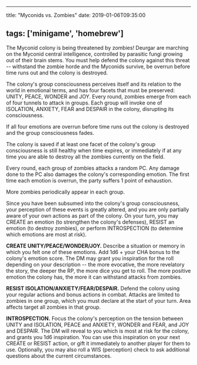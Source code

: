 
---
title: "Myconids vs. Zombies"
date: 2019-01-06T09:35:00

tags: ['minigame', 'homebrew']
---

The Myconid colony is being threatened by zombies! Deurgar are marching on the Myconid central intelligence, controlled by parasitic fungi growing out of their brain stems. You must help defend the colony against this threat -- withstand the zombie horde and the Myconids survive, be overrun before time runs out and the colony is destroyed.

The colony's group consciousness perceives itself and its relation to the world in emotional terms, and has four facets that must be preserved: UNITY, PEACE, WONDER and JOY. Every round, zombies emerge from each of four tunnels to attack in groups. Each group will invoke one of ISOLATION, ANXIETY, FEAR and DESPAIR in the colony, disrupting its consciousness.

If all four emotions are overrun before time runs out the colony is destroyed and the group consciousness fades.

The colony is saved if at least one facet of the colony's group consciousness is still healthy when time expires, or immediately if at any time you are able to destroy all the zombies currently on the field.

Every round, each group of zombies attacks a random PC. Any damage done to the PC also damages the colony's corresponding emotion. The first time each emotion is overrun, the party suffers 1 point of exhaustion.

More zombies periodically appear in each group.

Since you have been subsumed into the colony's group consciousness, your perception of these events is greatly altered, and you are only partially aware of your own actions as part of the colony. On your turn, you may CREATE an emotion (to strengthen the colony's defenses), RESIST an emotion (to destroy zombies), or perform INTROSPECTION (to determine which emotions are most at risk).

<strong>CREATE UNITY/PEACE/WONDER/JOY.</strong> Describe a situation or memory in which you felt one of these emotions. Add 1d6 + your CHA bonus to the colony's emotion score. The DM may grant you inspiration for the roll depending on your description -- the more evocative, the more revelatory the story, the deeper the RP, the more dice you get to roll. The more positive emotion the colony has, the more it can withstand attacks from zombies.

<strong>RESIST ISOLATION/ANXIETY/FEAR/DESPAIR.</strong> Defend the colony using your regular actions and bonus actions in combat. Attacks are limited to zombies in one group, which you must declare at the start of your turn. Area affects target all zombies in that group.

<strong>INTROSPECTION.</strong> Focus the colony's perception on the tension between UNITY and ISOLATION, PEACE and ANXIETY, WONDER and FEAR, and JOY and DESPAIR. The DM will reveal to you which is most at risk for the colony, and grants you 1d6 inspiration. You can use this inspiration on your next CREATE or RESIST action, or gift it immediately to another player for them to use. Optionally, you may also roll a WIS (perception) check to ask additional questions about the current circumstances.

